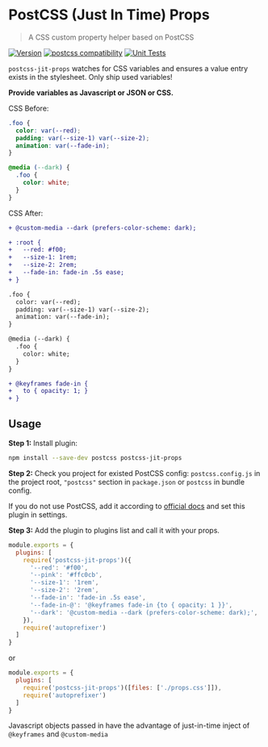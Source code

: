 # PostCSS (Just In Time) Props

> A CSS custom property helper based on PostCSS

[![Version](https://img.shields.io/npm/v/postcss-jit-props)](https://github.com/postcss/postcss-jit-props/blob/master/CHANGELOG.md)
[![postcss compatibility](https://img.shields.io/npm/dependency-version/postcss-jit-props/peer/postcss)](https://postcss.org/)
[![Unit Tests](https://github.com/argyleink/postcss-jit-props/actions/workflows/node.js.yml/badge.svg)](https://github.com/argyleink/postcss-jit-props/actions/workflows/node.js.yml)

`postcss-jit-props` watches for CSS variables and ensures a value entry exists in the stylesheet. Only ship used variables!   

**Provide variables as Javascript or JSON or CSS.**

[PostCSS]: https://github.com/postcss/postcss

CSS Before:  
```css
.foo {
  color: var(--red);
  padding: var(--size-1) var(--size-2);
  animation: var(--fade-in);
}

@media (--dark) {
  .foo {
    color: white;
  }
}
```

CSS After:  
```diff
+ @custom-media --dark (prefers-color-scheme: dark);

+ :root {
+   --red: #f00;
+   --size-1: 1rem;
+   --size-2: 2rem;
+   --fade-in: fade-in .5s ease;
+ }

.foo {
  color: var(--red);
  padding: var(--size-1) var(--size-2);
  animation: var(--fade-in);
}

@media (--dark) {
  .foo {
    color: white;
  }
}

+ @keyframes fade-in {
+   to { opacity: 1; }
+ }
```

## Usage

**Step 1:** Install plugin:

```sh
npm install --save-dev postcss postcss-jit-props
```

**Step 2:** Check you project for existed PostCSS config: `postcss.config.js`
in the project root, `"postcss"` section in `package.json`
or `postcss` in bundle config.

If you do not use PostCSS, add it according to [official docs]
and set this plugin in settings.

**Step 3:** Add the plugin to plugins list and call it with your props.

```js
module.exports = {
  plugins: [
    require('postcss-jit-props')({
      '--red': '#f00',
      '--pink': '#ffc0cb',
      '--size-1': '1rem',
      '--size-2': '2rem',
      '--fade-in': 'fade-in .5s ease',
      '--fade-in-@': '@keyframes fade-in {to { opacity: 1 }}',
      '--dark': '@custom-media --dark (prefers-color-scheme: dark);',
    }),
    require('autoprefixer')
  ]
}
```

or  

```js
module.exports = {
  plugins: [
    require('postcss-jit-props')([files: ['./props.css']]),
    require('autoprefixer')
  ]
}
```

Javascript objects passed in have the advantage of just-in-time inject of `@keyframes` and `@custom-media`

[official docs]: https://github.com/postcss/postcss#usage
